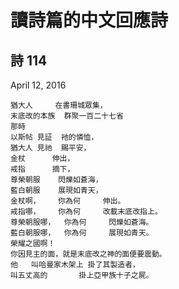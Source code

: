# 讀詩篇的中文回應詩 
## 詩 114 
April 12, 2016

```
猶大人		在書珊城眾集，
末底改的本族	群聚一百二十七省
那時
以斯帖	見証	衪的憐恤，
猶大人	見祂	賜平安，
金杖		伸出，
戒指		摘下，
尊榮朝服	閃爍如蒼海，
藍白朝服	展現如青天，
金杖啊，	你為何		伸出。
戒指哪，	你為何		改載末底改指上。
尊榮朝服哪，	你為何		閃爍如蒼海。
藍白朝服哪，	你為何		展現如青天。
榮耀之國啊！
你因見主的面，就是末底改之神的面便要震動。
他	叫哈曼家木架上	掛了其製造者，
叫五丈高的		掛上亞甲族十子之屍。
```
